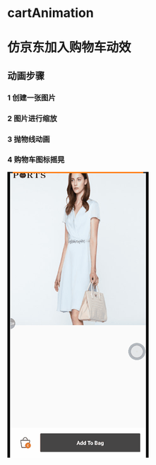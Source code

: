 # cartAnimation

# 仿京东加入购物车动效

## 动画步骤

### 1 创建一张图片
### 2 图片进行缩放
### 3 抛物线动画
### 4 购物车图标摇晃

![Image text](https://github.com/geganmoshi/cartAnimation/blob/master/pic/20200318_145202.gif)
